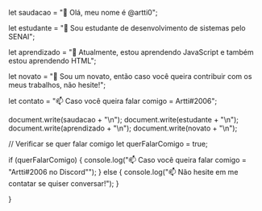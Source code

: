 let saudacao = "👋 Olá, meu nome é @artti0";

let estudante = "👀 Sou estudante de desenvolvimento de sistemas pelo SENAI";

let aprendizado = "🌱 Atualmente, estou aprendendo JavaScript e também estou aprendendo HTML";

let novato = "💞️ Sou um novato, então caso você queira contribuir com os meus trabalhos, não hesite!";

let contato = "📫 Caso você queira falar comigo = Artti#2006";

document.write(saudacao + "\n");
  document.write(estudante + "\n");
  document.write(aprendizado + "\n");
  document.write(novato + "\n");

// Verificar se quer falar comigo
let querFalarComigo = true;

if (querFalarComigo) {
  console.log("📫 Caso você queira falar comigo = \"Artti#2006 no Discord\"");
} else {
  console.log("📫 Não hesite em me contatar se quiser conversar!");
}

}
<!---
artti0/artti0 is a ✨ special ✨ repository because its `README.md` (this file) appears on your GitHub profile.
You can click the Preview link to take a look at your changes.
--->
